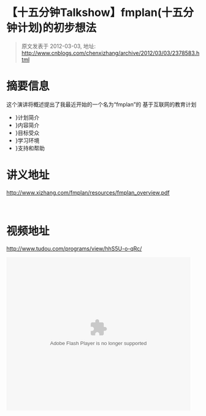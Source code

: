 # 【十五分钟Talkshow】fmplan(十五分钟计划)的初步想法 
> 原文发表于 2012-03-03, 地址: http://www.cnblogs.com/chenxizhang/archive/2012/03/03/2378583.html 


<h1>摘要信息</h1>
<p>这个演讲将概述提出了我最近开始的一个名为&#8220;fmplan&#8221;的 基于互联网的教育计划</p>
<ul>
    <li>}计划简介</li>
    <li>}内容简介</li>
    <li>}目标受众</li>
    <li>}学习环境</li>
    <li>}支持和帮助</li>
</ul>
<h1>讲义地址</h1>
<p><a href="http://www.xizhang.com/fmplan/resources/fmplan_overview.pdf">http://www.xizhang.com/fmplan/resources/fmplan_overview.pdf</a> </p>
<p>&nbsp;</p>
<h1>视频地址</h1>
<p><a title="http://www.tudou.com/programs/view/hhS5U-o-qRc/" href="http://www.tudou.com/programs/view/hhS5U-o-qRc/">http://www.tudou.com/programs/view/hhS5U-o-qRc/</a></p>
<p><embed height="400" type="application/x-shockwave-flash" width="480" src="http://www.tudou.com/v/hhS5U-o-qRc/&amp;rpid=101037296&amp;resourceId=101037296_05_05_99/v.swf" wmode="opaque" allowfullscreen="true" allowscriptaccess="always"></p>